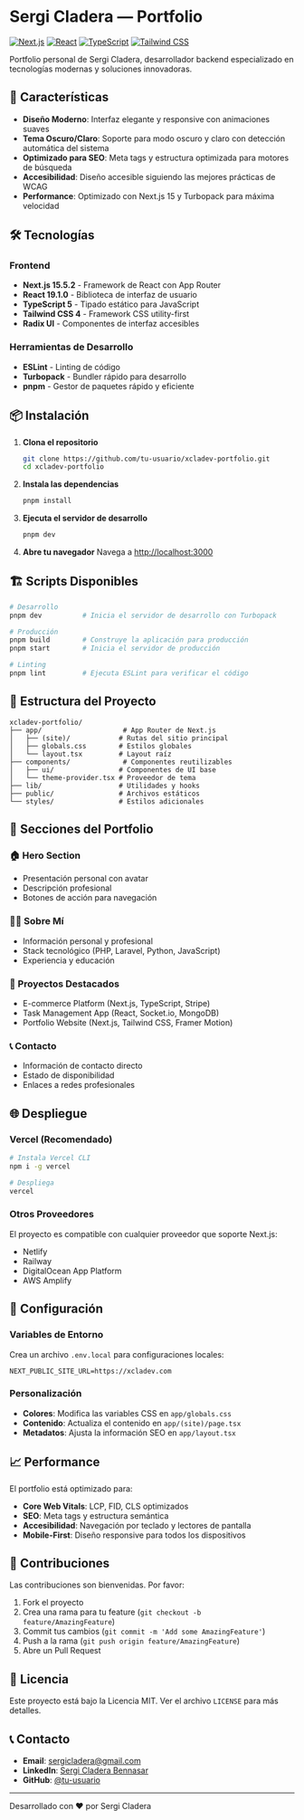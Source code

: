 # Sergi Cladera — Portfolio

[![Next.js](https://img.shields.io/badge/Next.js-15.5.2-black?style=flat-square&logo=next.js)](https://nextjs.org/)
[![React](https://img.shields.io/badge/React-19.1.0-blue?style=flat-square&logo=react)](https://reactjs.org/)
[![TypeScript](https://img.shields.io/badge/TypeScript-5.0-blue?style=flat-square&logo=typescript)](https://www.typescriptlang.org/)
[![Tailwind CSS](https://img.shields.io/badge/Tailwind_CSS-4.0-38B2AC?style=flat-square&logo=tailwind-css)](https://tailwindcss.com/)

Portfolio personal de Sergi Cladera, desarrollador backend especializado en tecnologías modernas y soluciones innovadoras.

## 🚀 Características

- **Diseño Moderno**: Interfaz elegante y responsive con animaciones suaves
- **Tema Oscuro/Claro**: Soporte para modo oscuro y claro con detección automática del sistema
- **Optimizado para SEO**: Meta tags y estructura optimizada para motores de búsqueda
- **Accesibilidad**: Diseño accesible siguiendo las mejores prácticas de WCAG
- **Performance**: Optimizado con Next.js 15 y Turbopack para máxima velocidad

## 🛠️ Tecnologías

### Frontend

- **Next.js 15.5.2** - Framework de React con App Router
- **React 19.1.0** - Biblioteca de interfaz de usuario
- **TypeScript 5** - Tipado estático para JavaScript
- **Tailwind CSS 4** - Framework CSS utility-first
- **Radix UI** - Componentes de interfaz accesibles

### Herramientas de Desarrollo

- **ESLint** - Linting de código
- **Turbopack** - Bundler rápido para desarrollo
- **pnpm** - Gestor de paquetes rápido y eficiente

## 📦 Instalación

1. **Clona el repositorio**

   ```bash
   git clone https://github.com/tu-usuario/xcladev-portfolio.git
   cd xcladev-portfolio
   ```

2. **Instala las dependencias**

   ```bash
   pnpm install
   ```

3. **Ejecuta el servidor de desarrollo**

   ```bash
   pnpm dev
   ```

4. **Abre tu navegador**
   Navega a [http://localhost:3000](http://localhost:3000)

## 🏗️ Scripts Disponibles

```bash
# Desarrollo
pnpm dev          # Inicia el servidor de desarrollo con Turbopack

# Producción
pnpm build        # Construye la aplicación para producción
pnpm start        # Inicia el servidor de producción

# Linting
pnpm lint         # Ejecuta ESLint para verificar el código
```

## 📁 Estructura del Proyecto

```
xcladev-portfolio/
├── app/                    # App Router de Next.js
│   ├── (site)/            # Rutas del sitio principal
│   ├── globals.css        # Estilos globales
│   └── layout.tsx         # Layout raíz
├── components/             # Componentes reutilizables
│   ├── ui/                # Componentes de UI base
│   └── theme-provider.tsx # Proveedor de tema
├── lib/                   # Utilidades y hooks
├── public/                # Archivos estáticos
└── styles/                # Estilos adicionales
```

## 🎨 Secciones del Portfolio

### 🏠 Hero Section

- Presentación personal con avatar
- Descripción profesional
- Botones de acción para navegación

### 👨‍💻 Sobre Mí

- Información personal y profesional
- Stack tecnológico (PHP, Laravel, Python, JavaScript)
- Experiencia y educación

### 📂 Proyectos Destacados

- E-commerce Platform (Next.js, TypeScript, Stripe)
- Task Management App (React, Socket.io, MongoDB)
- Portfolio Website (Next.js, Tailwind CSS, Framer Motion)

### 📞 Contacto

- Información de contacto directo
- Estado de disponibilidad
- Enlaces a redes profesionales

## 🌐 Despliegue

### Vercel (Recomendado)

```bash
# Instala Vercel CLI
npm i -g vercel

# Despliega
vercel
```

### Otros Proveedores

El proyecto es compatible con cualquier proveedor que soporte Next.js:

- Netlify
- Railway
- DigitalOcean App Platform
- AWS Amplify

## 🔧 Configuración

### Variables de Entorno

Crea un archivo `.env.local` para configuraciones locales:

```env
NEXT_PUBLIC_SITE_URL=https://xcladev.com
```

### Personalización

- **Colores**: Modifica las variables CSS en `app/globals.css`
- **Contenido**: Actualiza el contenido en `app/(site)/page.tsx`
- **Metadatos**: Ajusta la información SEO en `app/layout.tsx`

## 📈 Performance

El portfolio está optimizado para:

- **Core Web Vitals**: LCP, FID, CLS optimizados
- **SEO**: Meta tags y estructura semántica
- **Accesibilidad**: Navegación por teclado y lectores de pantalla
- **Mobile-First**: Diseño responsive para todos los dispositivos

## 🤝 Contribuciones

Las contribuciones son bienvenidas. Por favor:

1. Fork el proyecto
2. Crea una rama para tu feature (`git checkout -b feature/AmazingFeature`)
3. Commit tus cambios (`git commit -m 'Add some AmazingFeature'`)
4. Push a la rama (`git push origin feature/AmazingFeature`)
5. Abre un Pull Request

## 📄 Licencia

Este proyecto está bajo la Licencia MIT. Ver el archivo `LICENSE` para más detalles.

## 📞 Contacto

- **Email**: sergicladera@gmail.com
- **LinkedIn**: [Sergi Cladera Bennasar](https://www.linkedin.com/in/sergi-cladera-bennasar-517729235/)
- **GitHub**: [@tu-usuario](https://github.com/tu-usuario)

---

Desarrollado con ❤️ por Sergi Cladera
